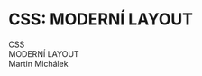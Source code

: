 <div class="patitul" markdown="1">

# CSS: MODERNÍ LAYOUT

<div class="patitul-title">
  <div class="patitul-title-1">CSS</div>
  <div class="patitul-title-2">MODERNÍ LAYOUT</div>
</div>

<div class="patitul-name">
Martin Michálek
</div>

<div class="patitul-logo"></div>

</div>
<!-- .imprint -->
